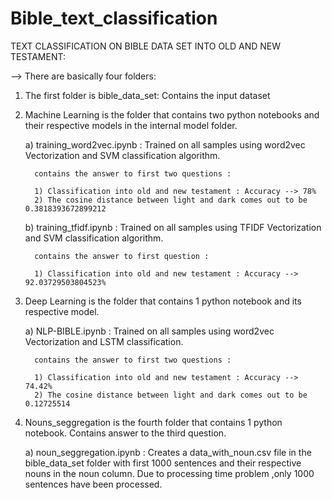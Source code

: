 # Bible_text_classification
TEXT CLASSIFICATION ON BIBLE DATA SET INTO OLD AND NEW TESTAMENT:

--> There are basically four folders:

1) The first folder is bible_data_set: Contains the input dataset

2) Machine Learning is the folder that contains two python notebooks and their respective models in the internal model folder.
	
	a) training_word2vec.ipynb : Trained on all samples using word2vec Vectorization and SVM classification algorithm.

	     contains the answer to first two questions :

	     1) Classification into old and new testament : Accuracy --> 78%
	     2) The cosine distance between light and dark comes out to be 0.3818393672899212

	b) training_tfidf.ipynb : Trained on all samples using TFIDF Vectorization and SVM classification algorithm.

	     contains the answer to first question :

	     1) Classification into old and new testament : Accuracy --> 92.03729503804523%

3) Deep Learning is the folder that contains 1 python notebook and its respective model.

	a) NLP-BIBLE.ipynb : Trained on all samples using word2vec Vectorization and LSTM classification.

	     contains the answer to first two questions :

	     1) Classification into old and new testament : Accuracy --> 74.42%
	     2) The cosine distance between light and dark comes out to be 0.12725514

4) Nouns_seggregation is the fourth folder that contains 1 python notebook. Contains answer to the third question.

	a) noun_seggregation.ipynb : Creates a data_with_noun.csv file in the bible_data_set folder with first 1000 sentences 
				     and their respective nouns in the noun column. Due to processing time problem ,only 1000
				     sentences have been processed. 
